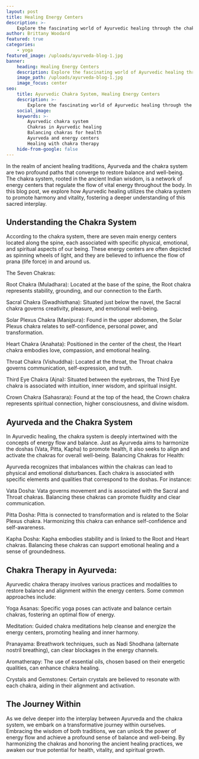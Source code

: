 ```yaml
---
layout: post
title: Healing Energy Centers
description: >-
    Explore the fascinating world of Ayurvedic healing through the chakra system.
author: Brittany Woodard
featured: true
categories:
    - yoga
featured_image: /uploads/ayurveda-blog-1.jpg
banner:
    heading: Healing Energy Centers
    description: Explore the fascinating world of Ayurvedic healing through the chakra system.
    image_path: /uploads/ayurveda-blog-1.jpg
    image_focus: center
seo:
    title: Ayurvedic Chakra System, Healing Energy Centers
    description: >-
        Explore the fascinating world of Ayurvedic healing through the chakra system. Learn how these energy centers influence physical, emotional, and spiritual well-being, and discover the ancient practices of balancing and activating chakras for optimal health. Uncover the deep connection between Ayurveda and the chakra system in this insightful blog post.
    social_image:
    keywords: >-
        Ayurvedic chakra system
        Chakras in Ayurvedic healing
        Balancing chakras for health
        Ayurveda and energy centers
        Healing with chakra therapy
    hide-from-google: false
---
```


In the realm of ancient healing traditions, Ayurveda and the chakra system are two profound paths that converge to restore balance and well-being. The chakra system, rooted in the ancient Indian wisdom, is a network of energy centers that regulate the flow of vital energy throughout the body. In this blog post, we explore how Ayurvedic healing utilizes the chakra system to promote harmony and vitality, fostering a deeper understanding of this sacred interplay.

## Understanding the Chakra System

According to the chakra system, there are seven main energy centers located along the spine, each associated with specific physical, emotional, and spiritual aspects of our being. These energy centers are often depicted as spinning wheels of light, and they are believed to influence the flow of prana (life force) in and around us.

The Seven Chakras:

Root Chakra (Muladhara): Located at the base of the spine, the Root chakra represents stability, grounding, and our connection to the Earth.

Sacral Chakra (Swadhisthana): Situated just below the navel, the Sacral chakra governs creativity, pleasure, and emotional well-being.

Solar Plexus Chakra (Manipura): Found in the upper abdomen, the Solar Plexus chakra relates to self-confidence, personal power, and transformation.

Heart Chakra (Anahata): Positioned in the center of the chest, the Heart chakra embodies love, compassion, and emotional healing.

Throat Chakra (Vishuddha): Located at the throat, the Throat chakra governs communication, self-expression, and truth.

Third Eye Chakra (Ajna): Situated between the eyebrows, the Third Eye chakra is associated with intuition, inner wisdom, and spiritual insight.

Crown Chakra (Sahasrara): Found at the top of the head, the Crown chakra represents spiritual connection, higher consciousness, and divine wisdom.

## Ayurveda and the Chakra System

In Ayurvedic healing, the chakra system is deeply intertwined with the concepts of energy flow and balance. Just as Ayurveda aims to harmonize the doshas (Vata, Pitta, Kapha) to promote health, it also seeks to align and activate the chakras for overall well-being.
Balancing Chakras for Health:

Ayurveda recognizes that imbalances within the chakras can lead to physical and emotional disturbances. Each chakra is associated with specific elements and qualities that correspond to the doshas. For instance:

Vata Dosha: Vata governs movement and is associated with the Sacral and Throat chakras. Balancing these chakras can promote fluidity and clear communication.

Pitta Dosha: Pitta is connected to transformation and is related to the Solar Plexus chakra. Harmonizing this chakra can enhance self-confidence and self-awareness.

Kapha Dosha: Kapha embodies stability and is linked to the Root and Heart chakras. Balancing these chakras can support emotional healing and a sense of groundedness.

## Chakra Therapy in Ayurveda:

Ayurvedic chakra therapy involves various practices and modalities to restore balance and alignment within the energy centers. Some common approaches include:

Yoga Asanas: Specific yoga poses can activate and balance certain chakras, fostering an optimal flow of energy.

Meditation: Guided chakra meditations help cleanse and energize the energy centers, promoting healing and inner harmony.

Pranayama: Breathwork techniques, such as Nadi Shodhana (alternate nostril breathing), can clear blockages in the energy channels.

Aromatherapy: The use of essential oils, chosen based on their energetic qualities, can enhance chakra healing.

Crystals and Gemstones: Certain crystals are believed to resonate with each chakra, aiding in their alignment and activation.

## The Journey Within

As we delve deeper into the interplay between Ayurveda and the chakra system, we embark on a transformative journey within ourselves. Embracing the wisdom of both traditions, we can unlock the power of energy flow and achieve a profound sense of balance and well-being. By harmonizing the chakras and honoring the ancient healing practices, we awaken our true potential for health, vitality, and spiritual growth.